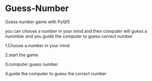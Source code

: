 # Guess-Number
Guess number game with PyQt5

you can choose a number in your mind and then computer will guess a nummber and you guide the computer to guess correct number

1.Choose a number in your mind

2.start the game

3.computer guess number

4.guide the computer to guess the correct number
